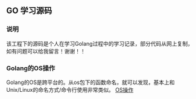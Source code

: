 ## GO 学习源码

### 说明
该工程下的源码是个人在学习Golang过程中的学习记录，部分代码从网上复制，如有问题可以给我留言！谢谢！！  


### Golang的OS操作
Golang的OS是跨平台的。从os包下的函数命名，就可以发现，基本上和Unix/Linux的命名方式/命令行使用非常类似。
[OS操作](./doc/os/GO_OS.MD)
